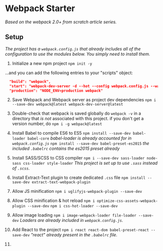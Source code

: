 # Webpack Starter

_Based on the webpack 2.0+ from scratch article series._

## Setup
_The project has a `webpack.config.js` that already includes all of the configuration to use the modules below. You simply need to install them._

1. Initialize a new npm project
  `npm init -y`

  ...and you can add the following entries to your "scripts" object:
  ```JSON
    "build": "webpack",
    "start": "webpack-dev-server -d --hot --config webpack.config.js --watch",
    "production": "NODE_ENV=production webpack"
  ```

2. Save Webpack and Webpack server as project dev dependencies
  `npm i --save-dev webpack@latest webpack-dev-server@latest`

3. Double-check that webpack is saved globally
  do `webpack -v` in a directory that _is not_ associated with this project.
  if you don't get a version number, do `npm i -g webpack@latest`

4. Install Babel to compile ES6 to ES5
  `npm install --save-dev babel-loader babel-core`
  _babel-loader is already accounted for in `webpack.config.js`_
  `npm install --save-dev babel-preset-es2015`
  _the included `.babelrc` contains the es2015 preset already_

5. Install SASS/SCSS to CSS compiler
  `npm i --save-dev sass-loader node-sass css-loader style-loader`
  _This project is set up to use `.sass` instead of `.scss`._

6. Install Extract-Text plugin to create dedicated `.css` file
  `npm install --save-dev extract-text-webpack-plugin`

7. Allow JS minification
  `npm i uglifyjs-webpack-plugin --save-dev`
 
8. Allow CSS minification & hot reload
  `npm i optimize-css-assets-webpack-plugin --save-dev`
  `npm i css-hot-loader --save-dev`

9. Allow image loading
  `npm i image-webpack-loader file-loader --save-dev`
  _Loaders are already included in `webpack.config.js`._

10. Add React to the project
  `npm i react react-dom babel-preset-react --save-dev`
  _"react" already present in the `.babelrc` file._

11. 
